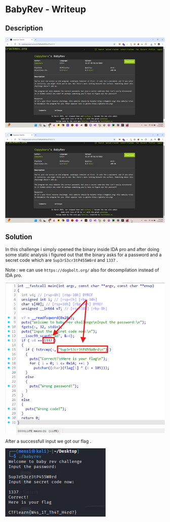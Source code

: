 # BabyRev - Writeup

## Description

![Alt text](img/1.png)

![Alt text](img/2.png)

## Solution

In this challenge i simply opened the binary inside IDA pro and after doing some static analysis i figured out that the binary asks for a password and a secret code which are `Sup3rS3cr3tP455W0rd` and `1337` .

Note : we can use `https://dogbolt.org/` also for decompilation instead of IDA pro.

![Alt text](img/3.png)

After a successfull input we got our flag .

![Alt text](img/4.png)

